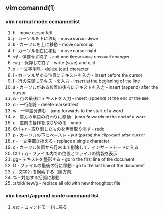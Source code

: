 ## vim comannd(1)

### vim normal mode comannd list

1. h - move cursor left
1. j - カーソルを下に移動 - move cursor down
1. k - カーソルを上に移動 - move cursor up
1. l - カーソルを右に移動 - move cursor right
1. :q! - 保存せず終了 - quit and throw away unsaved changes
1. :wq - 保存して終了 - write (save) and quit
1. x - 一文字削除 - delete (cut) character
1. i - カーソルがある位置にテキストを入力 - insert before the cursor
1. I - 行の先頭にテキストを入力 - insert at the beginning of the line
1. a - カーソルがある位置の後ろにテキストを入力 - insert (append) after the cursor
1. A - 行の最後にテキストを入力 - insert (append) at the end of the line
1. d - 一行削除 - delete marked text
1. w - 一単語分進む - jump forwards to the start of a word
1. e - 前方の単語の終わりに移動 - jump forwards to the end of a word
1. u - 直前の操作を取りやめる - undo 
1. Ctrl + r - 取り消したものを再度取り消す - redo
1. p - カーソルの下にペースト - put (paste) the clipboard after cursor
1. r - 一文字置き換える - replace a single character
1. c - カーソル位置から行末まで削除して、インサートモードに入る
1. Ctrl + g - ファイル内での位置とファイルの情報を表示
1. gg - テキストを整形する - go to the first line of the document
1. G - ファイルの最後の行に移動 - go to the last line of the document
1. / - 文字列 を検索する（順方向）
1. % - 対応する括弧に移動
1. :s/old/new/g - replace all old with new throughout file

### vim insert/append mode command list

1. esc - コマンドモードに戻る
